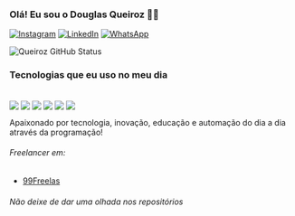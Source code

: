 ### Olá! Eu sou o Douglas Queiroz ✋🏼

[![Instagram](https://img.shields.io/badge/Instagram-E4405F?style=for-the-badge&logo=instagram&logoColor=white)](https://instagram.com/douglaxx_19)
[![LinkedIn](https://img.shields.io/badge/LinkedIn-0077B5?style=for-the-badge&logo=linkedin&logoColor=white)](https://www.linkedin.com/in/douglas-queiroz-854337288/)
[![WhatsApp](https://img.shields.io/badge/WhatsApp-25D366?style=for-the-badge&logo=whatsapp&logoColor=white)](https://wa.link/j6ohtv)

![Queiroz GitHub Status](https://github-readme-stats.vercel.app/api?username=dev-queiroz&show_icons=true&theme=dracula)

### Tecnologias que eu uso no meu dia

<div style="display: inline_block"><br/>
  <img align="center" src="https://img.shields.io/badge/Python-3776AB?style=for-the-badge&logo=python&logoColor=white" />
  <img align="center" src="https://img.shields.io/badge/PHP-777BB4?style=for-the-badge&logo=php&logoColor=white" />
  <img align="center" src="https://img.shields.io/badge/C%2B%2B-00599C?style=for-the-badge&logo=c%2B%2B&logoColor=white" />
  <img align="center" src="https://img.shields.io/badge/Flask-000000?style=for-the-badge&logo=flask&logoColor=white" />
  <img align="center" src="https://img.shields.io/badge/MySQL-00000F?style=for-the-badge&logo=mysql&logoColor=white" />
  <img align="center" src="https://img.shields.io/badge/SQLite-07405E?style=for-the-badge&logo=sqlite&logoColor=white" />
</div>

Apaixonado por tecnologia, inovação, educação e automação do dia a dia através da programação!

###### Freelancer em:
- [99Freelas](https://www.99freelas.com.br/user/Douglas-queiroz-05)<br/>

###### Não deixe de dar uma olhada nos repositórios
